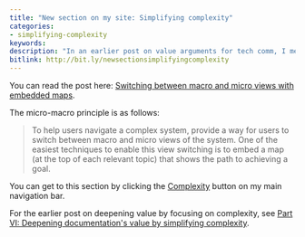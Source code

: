 ```yaml
---
title: "New section on my site: Simplifying complexity"
categories:
- simplifying-complexity
keywords:
description: "In an earlier post on value arguments for tech comm, I mentioned that in 2018, I plan to explore some innovative ways to simplify complexity so that I can deepen the value I provide to users. To host this content, I created a new section on my site called \"Simplifying Complexity.\" So far I've added just one topic there on navigation maps. In the topic, I argue that by allowing users to toggle between micro and macro views of a system, often through embedded workflow maps, you can help users better understand and orient themselves in complex systems."
bitlink: http://bit.ly/newsectionsimplifyingcomplexity
---
```


You can read the post here: [Switching between macro and micro views with embedded maps](https://idratherbewriting.com/simplifying-complexity/macro-micro.html).

The micro-macro principle is as follows:

> To help users navigate a complex system, provide a way for users to switch between macro and micro views of the system. One of the easiest techniques to enable this view switching is to embed a map (at the top of each relevant topic) that shows the path to achieving a goal.

You can get to this section by clicking the [Complexity](https://idratherbewriting.com/simplifying-complexity) button on my main navigation bar.

For the earlier post on deepening value by focusing on complexity, see [Part VI: Deepening documentation's value by simplifying complexity](https://idratherbewriting.com/2017/12/28/value-of-tech-comm-in-company-part6/).

